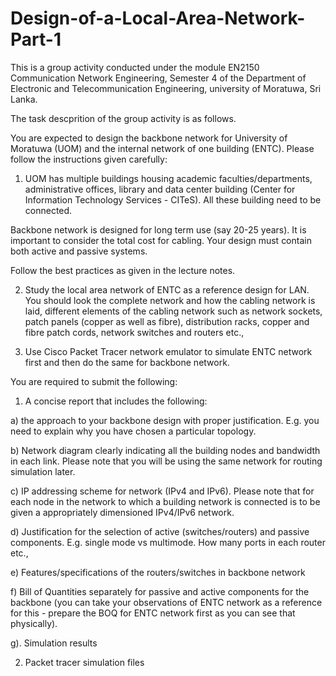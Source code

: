 # Design-of-a-Local-Area-Network-Part-1

This is a group activity conducted under the module EN2150 Communication Network Engineering, Semester 4 of the Department of Electronic and Telecommunication Engineering, university of Moratuwa, Sri Lanka.

The task descprition of the group activity is as follows.

You are expected to design the backbone network for University of Moratuwa (UOM) and the internal network of one building (ENTC).  Please follow the instructions given carefully:

1.  UOM has multiple buildings housing academic faculties/departments, administrative offices, library and data center building (Center for Information Technology Services - CITeS).  All these building need to be connected.

Backbone network is designed for long term use (say 20-25 years).  It is important to consider the total cost for cabling.  Your design must contain both active and passive systems. 

Follow the best practices as given in the lecture notes. 

2.  Study the local area network of ENTC as a reference design for LAN.  You should look the complete network and how the cabling network is laid, different elements of the cabling network such as network sockets, patch panels (copper as well as fibre), distribution racks, copper and fibre patch cords, network switches and routers etc.,

3.  Use Cisco Packet Tracer network emulator to simulate ENTC network first and then do the same for backbone network. 

You are required to submit the following:

1.  A concise report that includes the following:

a)  the approach to your backbone design with proper justification.  E.g. you need to explain why you have chosen a particular topology.

b) Network diagram clearly indicating all the building nodes and bandwidth in each link.   Please note that you will be using the same network for routing simulation later.

c) IP addressing scheme for network (IPv4 and IPv6). Please note that for each node in the network to which a building network is connected is to be given a appropriately dimensioned IPv4/IPv6 network. 

d) Justification for the selection of active (switches/routers) and passive components.  E.g.  single mode vs multimode.  How many ports in each router etc.,

e) Features/specifications of the routers/switches in backbone network

f) Bill of Quantities separately for passive and active components for the backbone (you can take your observations of ENTC network as a reference for this - prepare the BOQ for ENTC network first as you can see that physically). 

g). Simulation results

2.  Packet tracer simulation files
